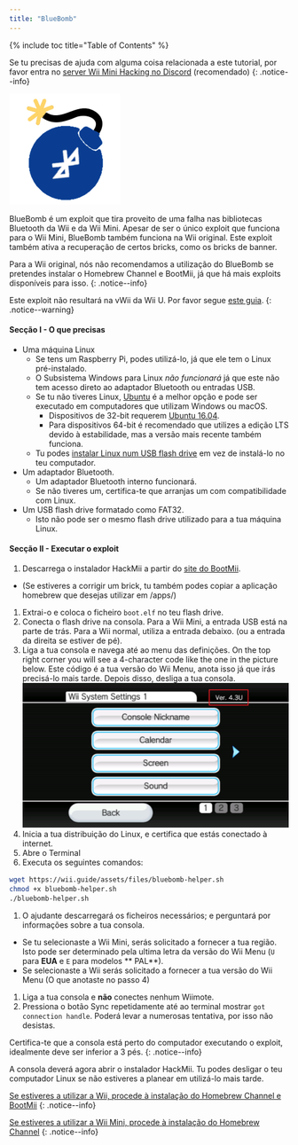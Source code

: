 ```yaml
---
title: "BlueBomb"
---
```


{% include toc title="Table of Contents" %}

Se tu precisas de ajuda com alguma coisa relacionada a este tutorial, por favor entra no [server Wii Mini Hacking no Discord](https://discord.gg/6ryxnkS) (recomendado)
{: .notice--info}

![BlueBomb](/images/bluebomb.png)

BlueBomb é um exploit que tira proveito de uma falha nas bibliotecas Bluetooth da Wii e da Wii Mini. Apesar de ser o único exploit que funciona para o Wii Mini, BlueBomb também funciona na Wii original. Este exploit também ativa a recuperação de certos bricks, como os bricks de banner.

Para a Wii original, nós não recomendamos a utilização do BlueBomb se pretendes instalar o Homebrew Channel e BootMii, já que há mais exploits disponíveis para isso.
{: .notice--info}

Este exploit não resultará na vWii da Wii U. Por favor segue [este guia](https://wiiuguide.xyz/#/vwii-modding).
{: .notice--warning}

#### Secção I - O que precisas
- Uma máquina Linux
  - Se tens um Raspberry Pi, podes utilizá-lo, já que ele tem o Linux pré-instalado.
  - O Subsistema Windows para Linux *não funcionará* já que este não tem acesso direto ao adaptador Bluetooth ou entradas USB.
  - Se tu não tiveres Linux, [Ubuntu](https://ubuntu.com/download/desktop) é a melhor opção e pode ser executado em computadores que utilizam Windows ou macOS.
    - Dispositivos de 32-bit requerem [Ubuntu 16.04](http://releases.ubuntu.com/16.04/).
    - Para dispositivos 64-bit é recomendado que utilizes a edição LTS devido à estabilidade, mas a versão mais recente também funciona.
  - Tu podes [instalar Linux num USB flash drive](https://ubuntu.com/tutorials/tutorial-create-a-usb-stick-on-windows#1-overview) em vez de instalá-lo no teu computador.
- Um adaptador Bluetooth.
  - Um adaptador Bluetooth interno funcionará.
  - Se não tiveres um, certifica-te que arranjas um com compatibilidade com Linux.
- Um USB flash drive formatado como FAT32.
  - Isto não pode ser o mesmo flash drive utilizado para a tua máquina Linux.

#### Secção II - Executar o exploit
1. Descarrega o instalador HackMii a partir do [site do BootMii](https://bootmii.org/download/).
- (Se estiveres a corrigir um brick, tu também podes copiar a aplicação homebrew que desejas utilizar em /apps/)
1. Extrai-o e coloca o ficheiro `boot.elf` no teu flash drive.
1. Conecta o flash drive na consola. Para a Wii Mini, a entrada USB está na parte de trás. Para a Wii normal, utiliza a entrada debaixo. (ou a entrada da direita se estiver de pé).
1. Liga a tua consola e navega até ao menu das definições. On the top right corner you will see a 4-character code like the one in the picture below. Este código é a tua versão do Wii Menu, anota isso já que irás precisá-lo mais tarde. Depois disso, desliga a tua consola. ![SystemMenuVersion](/images/Wii/SystemMenuVersion.png)
1. Inicia a tua distribuição do Linux, e certifica que estás conectado à internet.
1. Abre o Terminal
1. Executa os seguintes comandos:
```bash
wget https://wii.guide/assets/files/bluebomb-helper.sh
chmod +x bluebomb-helper.sh
./bluebomb-helper.sh
```
1. O ajudante descarregará os ficheiros necessários; e perguntará por informações sobre a tua consola.
  - Se tu selecionaste a Wii Mini, serás solicitado a fornecer a tua região. Isto pode ser determinado pela ultima letra da versão do Wii Menu (`U` para **EUA** e `E` para modelos ** PAL**).
  - Se selecionaste a Wii serás solicitado a fornecer a tua versão do Wii Menu (O que anotaste no passo 4)
1. Liga a tua consola e **não** conectes nenhum Wiimote.
1. Pressiona o botão Sync repetidamente até ao terminal mostrar `got connection handle`. Poderá levar a numerosas tentativa, por isso não desistas.

Certifica-te que a consola está perto do computador executando o exploit, idealmente deve ser inferior a 3 pés.
{: .notice--info}

A consola deverá agora abrir o instalador HackMii. Tu podes desligar o teu computador Linux se não estiveres a planear em utilizá-lo mais tarde.

[Se estiveres a utilizar a Wii, procede à instalação do Homebrew Channel e BootMii](hbc)
{: .notice--info}

[Se estiveres a utilizar a Wii Mini, procede à instalação do Homebrew Channel](hbc-mini)
{: .notice--info}
